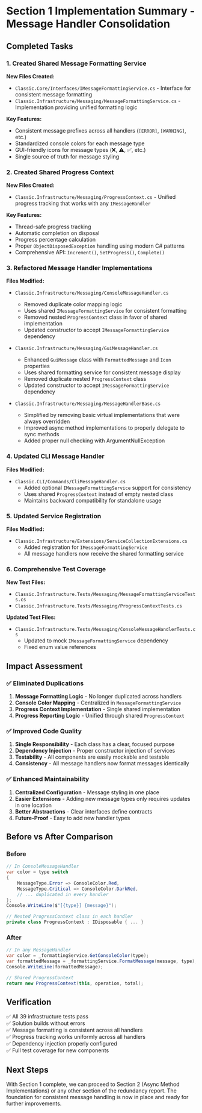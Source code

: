 # Section 1 Implementation Summary - Message Handler Consolidation

## Completed Tasks

### 1. Created Shared Message Formatting Service

**New Files Created:**
- `Classic.Core/Interfaces/IMessageFormattingService.cs` - Interface for consistent message formatting
- `Classic.Infrastructure/Messaging/MessageFormattingService.cs` - Implementation providing unified formatting logic

**Key Features:**
- Consistent message prefixes across all handlers (`[ERROR]`, `[WARNING]`, etc.)
- Standardized console colors for each message type
- GUI-friendly icons for message types (❌, ⚠️, ✅, etc.)
- Single source of truth for message styling

### 2. Created Shared Progress Context

**New Files Created:**
- `Classic.Infrastructure/Messaging/ProgressContext.cs` - Unified progress tracking that works with any `IMessageHandler`

**Key Features:**
- Thread-safe progress tracking
- Automatic completion on disposal
- Progress percentage calculation
- Proper `ObjectDisposedException` handling using modern C# patterns
- Comprehensive API: `Increment()`, `SetProgress()`, `Complete()`

### 3. Refactored Message Handler Implementations

**Files Modified:**
- `Classic.Infrastructure/Messaging/ConsoleMessageHandler.cs`
  - Removed duplicate color mapping logic
  - Uses shared `IMessageFormattingService` for consistent formatting
  - Removed nested `ProgressContext` class in favor of shared implementation
  - Updated constructor to accept `IMessageFormattingService` dependency

- `Classic.Infrastructure/Messaging/GuiMessageHandler.cs`
  - Enhanced `GuiMessage` class with `FormattedMessage` and `Icon` properties
  - Uses shared formatting service for consistent message display
  - Removed duplicate nested `ProgressContext` class
  - Updated constructor to accept `IMessageFormattingService` dependency

- `Classic.Infrastructure/Messaging/MessageHandlerBase.cs`
  - Simplified by removing basic virtual implementations that were always overridden
  - Improved async method implementations to properly delegate to sync methods
  - Added proper null checking with ArgumentNullException

### 4. Updated CLI Message Handler

**Files Modified:**
- `Classic.CLI/Commands/CliMessageHandler.cs`
  - Added optional `IMessageFormattingService` support for consistency
  - Uses shared `ProgressContext` instead of empty nested class
  - Maintains backward compatibility for standalone usage

### 5. Updated Service Registration

**Files Modified:**
- `Classic.Infrastructure/Extensions/ServiceCollectionExtensions.cs`
  - Added registration for `IMessageFormattingService`
  - All message handlers now receive the shared formatting service

### 6. Comprehensive Test Coverage

**New Test Files:**
- `Classic.Infrastructure.Tests/Messaging/MessageFormattingServiceTests.cs`
- `Classic.Infrastructure.Tests/Messaging/ProgressContextTests.cs`

**Updated Test Files:**
- `Classic.Infrastructure.Tests/Messaging/ConsoleMessageHandlerTests.cs`
  - Updated to mock `IMessageFormattingService` dependency
  - Fixed enum value references

## Impact Assessment

### ✅ Eliminated Duplications

1. **Message Formatting Logic** - No longer duplicated across handlers
2. **Console Color Mapping** - Centralized in `MessageFormattingService`
3. **Progress Context Implementation** - Single shared implementation
4. **Progress Reporting Logic** - Unified through shared `ProgressContext`

### ✅ Improved Code Quality

1. **Single Responsibility** - Each class has a clear, focused purpose
2. **Dependency Injection** - Proper constructor injection of services
3. **Testability** - All components are easily mockable and testable
4. **Consistency** - All message handlers now format messages identically

### ✅ Enhanced Maintainability

1. **Centralized Configuration** - Message styling in one place
2. **Easier Extensions** - Adding new message types only requires updates in one location
3. **Better Abstractions** - Clear interfaces define contracts
4. **Future-Proof** - Easy to add new handler types

## Before vs After Comparison

### Before
```csharp
// In ConsoleMessageHandler
var color = type switch
{
    MessageType.Error => ConsoleColor.Red,
    MessageType.Critical => ConsoleColor.DarkRed,
    // ... duplicated in every handler
};
Console.WriteLine($"[{type}] {message}");

// Nested ProgressContext class in each handler
private class ProgressContext : IDisposable { ... }
```

### After
```csharp
// In any MessageHandler
var color = _formattingService.GetConsoleColor(type);
var formattedMessage = _formattingService.FormatMessage(message, type);
Console.WriteLine(formattedMessage);

// Shared ProgressContext
return new ProgressContext(this, operation, total);
```

## Verification

✅ All 39 infrastructure tests pass  
✅ Solution builds without errors  
✅ Message formatting is consistent across all handlers  
✅ Progress tracking works uniformly across all handlers  
✅ Dependency injection properly configured  
✅ Full test coverage for new components  

## Next Steps

With Section 1 complete, we can proceed to Section 2 (Async Method Implementations) or any other section of the redundancy report. The foundation for consistent message handling is now in place and ready for further improvements.
